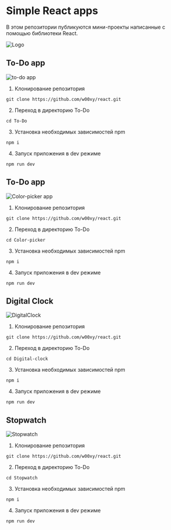 # Simple React apps
В этом репозитории публикуются мини-проекты написанные с помощью библиотеки React.

![Logo](https://avatars.dzeninfra.ru/get-zen_doc/5284703/pub_6416b095ea182b2f0f4122c9_6416b1ace6e13b0f6ce3c11f/scale_1200)

## To-Do app

![to-do app](https://github.com/w00xy/react/assets/65399628/99224b74-a48c-4048-a105-39f99230b90c)

1. Клонирование репозитория 

```git clone https://github.com/w00xy/react.git```

2. Переход в директорию To-Do

```cd To-Do```

3. Установка необходимых зависимостей npm

```npm i```

4. Запуск приложения в dev режиме

```npm run dev```

## To-Do app

![Color-picker app](https://github.com/user-attachments/assets/bfd0205e-bf90-4af1-a579-13d39de238ae)

1. Клонирование репозитория 

```git clone https://github.com/w00xy/react.git```

2. Переход в директорию To-Do

```cd Color-picker```

3. Установка необходимых зависимостей npm

```npm i```

4. Запуск приложения в dev режиме

```npm run dev```

## Digital Clock

![DigitalClock](https://github.com/user-attachments/assets/96892043-4ddd-460b-b40a-abe0c00c1585)


1. Клонирование репозитория 

```git clone https://github.com/w00xy/react.git```

2. Переход в директорию To-Do

```cd Digital-clock```

3. Установка необходимых зависимостей npm

```npm i```

4. Запуск приложения в dev режиме

```npm run dev```

## Stopwatch

![Stopwatch](https://github.com/user-attachments/assets/e1b33fef-e5ab-4cfc-bad2-fe21250b68c4)

1. Клонирование репозитория 

```git clone https://github.com/w00xy/react.git```

2. Переход в директорию To-Do

```cd Stopwatch```

3. Установка необходимых зависимостей npm

```npm i```

4. Запуск приложения в dev режиме

```npm run dev```
